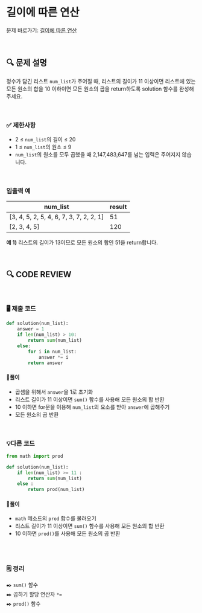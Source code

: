 # 길이에 따른 연산

문제 바로가기: [길이에 따른 연산](https://school.programmers.co.kr/learn/courses/30/lessons/181879)

<br/>

## **🔍 문제 설명**

정수가 담긴 리스트 `num_list`가 주어질 때, 리스트의 길이가 11 이상이면 리스트에 있는 모든 원소의 합을 10 이하이면 모든 원소의 곱을 return하도록 solution 함수를 완성해주세요.

<br/>

### **✅ 제한사항**

- 2 ≤ `num_list`의 길이 ≤ 20
- 1 ≤ `num_list`의 원소 ≤ 9
- `num_list`의 원소를 모두 곱했을 때 2,147,483,647를 넘는 입력은 주어지지 않습니다.
<br/>

### **입출력 예**

|                   num_list               | result |
|------------------------------------------|--------|
|  [3, 4, 5, 2, 5, 4, 6, 7, 3, 7, 2, 2, 1] |    51  |
|              [2, 3, 4, 5]                |   120  |

**예 1)**
리스트의 길이가 13이므로 모든 원소의 합인 51을 return합니다.

<br/>

## **🔍 CODE REVIEW**
<br/>

### **🖥️ 제출 코드**

```python
def solution(num_list):
    answer = 1
    if len(num_list) > 10:
        return sum(num_list)
    else:
        for i in num_list:
            answer *= i
        return answer
```

#### **📍풀이**

- 곱셈을 위해서 `answer`을 1로 초기화
- 리스트 길이가 11 이상이면 `sum()` 함수를 사용해 모든 원소의 합 반환
- 10 이하면 for문을 이용해 `num_list`의 요소를 받아 `answer`에 곱해주기
- 모든 원소의 곱 반환

<br/>

### **💡다른 코드**

```python
from math import prod

def solution(num_list):
    if len(num_list) >= 11 :
        return sum(num_list)
    else :
        return prod(num_list)
```

#### **📍풀이**

- `math` 메소드의 `prod` 함수를 불러오기
- 리스트 길이가 11 이상이면 `sum()` 함수를 사용해 모든 원소의 합 반환
- 10 이하면 `prod()`를 사용해 모든 원소의 곱 반환
<br/>

  #
### **🗒️ 정리**
✒️ `sum()` 함수    
✒️ 곱하기 할당 연산자 `*=`    
✒️ `prod()` 함수
